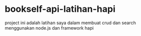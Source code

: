 # bookself-api-latihan-hapi

project ini adalah latihan saya dalam membuat crud dan search menggunakan node.js dan framework hapi
